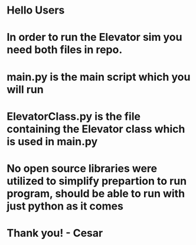 # Hello Users

# In order to run the Elevator sim you need both files in repo.
# main.py is the main script which you will run
# ElevatorClass.py is the file containing the Elevator class which is used in main.py

# No open source libraries were utilized to simplify prepartion to run program, should be able to run with just python as it comes 
# Thank you! - Cesar

